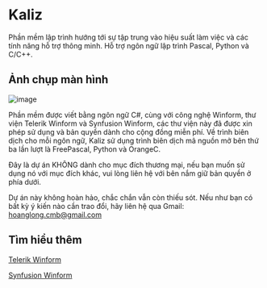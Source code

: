 
# Kaliz

Phần mềm lập trình hướng tới sự tập trung vào hiệu suất 
làm việc và các tính năng hỗ trợ thông minh. Hỗ trợ ngôn ngữ lập trình
 Pascal, Python và C/C++.
 
## Ảnh chụp màn hình
 ![image](https://user-images.githubusercontent.com/62252259/165481116-bc107fb3-6a92-4af0-ad18-9746d2311b52.png)

 Phần mềm được viết bằng ngôn ngữ C#, cùng với công nghệ Winform, thư viện Telerik Winform và Synfusion Winform, các thư viện này đã được xin phép sử dụng và bản quyền dành cho cộng đồng miễn phí.
 Về trình biên dịch cho mỗi ngôn ngữ, Kaliz sử dụng trình biên dịch mã nguồn mở bên thứ ba lần lượt là FreePascal, Python và OrangeC.
 
 Đây là dự án KHÔNG dành cho mục đích thương mại, nếu bạn muốn sử dụng nó với mục đích khác, vui lòng liên hệ với bên nắm giữ bản quyền ở phía dưới.
 
 Dự án này không hoàn hảo, chắc chắn vẫn còn thiếu sót. Nếu như bạn có bất kỳ ý kiến nào cần trao đổi, hãy liên hệ qua Gmail: hoanglong.cmb@gmail.com
## Tìm hiểu thêm
[Telerik Winform](https://www.telerik.com/products/winforms.aspx/)

[Synfusion Winform](https://www.syncfusion.com/winforms-ui-controls/)

 

